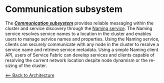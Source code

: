 # Communication subsystem

The [***Communication subsystem***](https://github.com/Microsoft/service-fabric/tree/master/src/prod/src/Communication) provides reliable messaging within the cluster and service discovery through the [Naming service](https://github.com/Microsoft/service-fabric/tree/master/src/prod/src/Naming). The Naming service resolves service names to a location in the cluster and enables users to manage service names and properties. Using the Naming service, clients can securely communicate with any node in the cluster to resolve a service name and retrieve service metadata. Using a simple Naming client API, users of Service Fabric can develop services and clients capable of resolving the current network location despite node dynamism or the re-sizing of the cluster.  

[<== Back to Architecture](https://github.com/GitTorre/service-fabric/tree/master/Architecture#_explorer)
